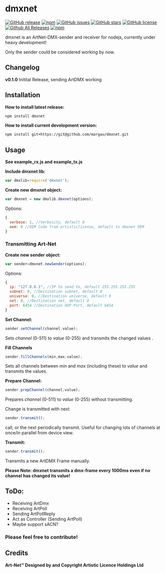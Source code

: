 # dmxnet
[![GitHub release](https://img.shields.io/github/release/margau/dmxnet.svg)](https://github.com/margau/dmxnet)
[![npm](https://img.shields.io/npm/v/dmxnet.svg)](https://github.com/margau/dmxnet)
[![GitHub issues](https://img.shields.io/github/issues/margau/dmxnet.svg)](https://github.com/margau/dmxnet/issues)
[![GitHub stars](https://img.shields.io/github/stars/margau/dmxnet.svg)](https://github.com/margau/dmxnet/stargazers)
[![GitHub license](https://img.shields.io/github/license/margau/dmxnet.svg)](https://github.com/margau/dmxnet/blob/master/LICENSE)
[![Github All Releases](https://img.shields.io/github/downloads/margau/dmxnet/total.svg)](https://github.com/margau/dmxnet)
[![npm](https://img.shields.io/npm/dt/dmxnet.svg)](https://github.com/margau/dmxnet)

dmxnet is an ArtNet-DMX-sender and receiver for nodejs,
currently under heavy development!

Only the sender could be considered working by now.

## Changelog

**v0.1.0**
Initital Release, sending ArtDMX working

## Installation

**How to install latest release:**

```bash
npm install dmxnet 
```

**How to install current development version:**

```bash
npm install git+https://git@github.com/margau/dmxnet.git 
```

## Usage

**See example_rx.js and example_tx.js**

**Include dmxnet lib:**

```javascript
var dmxlib=require('dmxnet');
```

**Create new dmxnet object:**

```javascript
var dmxnet = new dmxlib.dmxnet(options);
```

Options:

```javascript
{
  verbose: 1, //Verbosity, default 0
  oem: 0 //OEM Code from artisticlicense, default to dmxnet OEM
}
```

### Transmitting Art-Net

**Create new sender object:**

```javascript 
var sender=dmxnet.newSender(options);
```

Options:

```javascript
{
  ip: "127.0.0.1", //IP to send to, default 255.255.255.255
  subnet: 0, //Destination subnet, default 0
  universe: 0, //Destination universe, default 0
  net: 0, //Destination net, default 0
  port: 6454 //Destination UDP Port, default 6454
}
```

**Set Channel:**

```javascript
sender.setChannel(channel,value);
```

Sets *channel* (0-511) to *value* (0-255) and transmits the changed values .

**Fill Channels**

```javascript
sender.fillChannels(min,max,value);
```

Sets all channels between *min* and *max* (including these) to *value* and transmits the values.

**Prepare Channel:**

```javascript
sender.prepChannel(channel,value);
```

Prepares *channel* (0-511) to *value* (0-255) without transmitting.

Change is transmitted with next 
```javascript
sender.transmit();
```
call, or the next periodically transmit. Useful for changing lots of channels at once/in parallel from device view.

**Transmit:**

```javascript
sender.transmit();
```

Transmits a new ArtDMX Frame manually.




**Please Note: dmxnet transmits a dmx-frame every 1000ms even if no channel has changed its value!**

## ToDo:

- Receiving ArtDmx
- Receiving ArtPoll
- Sending ArtPollReply
- Act as Controller (Sending ArtPoll)
- Maybe support sACN?


### Please feel free to contribute!



## Credits

**Art-Net™ Designed by and Copyright Artistic Licence Holdings Ltd**
